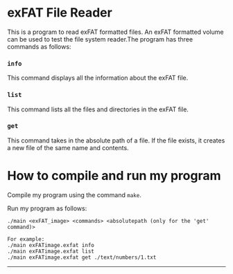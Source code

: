 # exFAT File Reader

This is a program to read exFAT formatted files. An exFAT formatted volume can be used to test the file system reader.The program has three commands as follows:

### `info`

This command displays all the information about the exFAT file.

###  `list`

This command lists all the files and directories in the exFAT file.

### `get`

This command takes in the absolute path of a file. If the file exists, it creates a new file of the same name and contents.


# How to compile and run my program

Compile my program using the command `make`.  

Run my program as follows:

    ./main <exFAT_image> <commands> <absolutepath (only for the 'get' command)>

    For example:
    ./main exFATimage.exfat info
    ./main exFATimage.exfat list
    ./main exFATimage.exfat get ./text/numbers/1.txt

---

